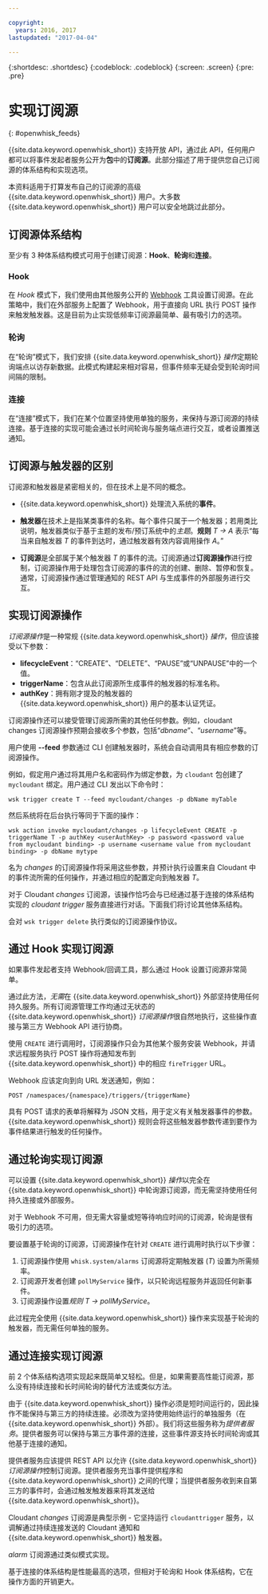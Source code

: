 ```yaml
---

copyright:
  years: 2016, 2017
lastupdated: "2017-04-04"

---
```


{:shortdesc: .shortdesc}
{:codeblock: .codeblock}
{:screen: .screen}
{:pre: .pre}

# 实现订阅源
{: #openwhisk_feeds}

{{site.data.keyword.openwhisk_short}} 支持开放 API，通过此 API，任何用户都可以将事件发起者服务公开为**包**中的**订阅源**。此部分描述了用于提供您自己订阅源的体系结构和实现选项。

本资料适用于打算发布自己的订阅源的高级 {{site.data.keyword.openwhisk_short}} 用户。大多数 {{site.data.keyword.openwhisk_short}} 用户可以安全地跳过此部分。

## 订阅源体系结构

至少有 3 种体系结构模式可用于创建订阅源：**Hook**、**轮询**和**连接**。

### Hook
在 *Hook* 模式下，我们使用由其他服务公开的 [Webhook](https://en.wikipedia.org/wiki/Webhook) 工具设置订阅源。在此策略中，我们在外部服务上配置了 Webhook，用于直接向 URL 执行 POST 操作来触发触发器。这是目前为止实现低频率订阅源最简单、最有吸引力的选项。

<!-- The github feed is implemented using webhooks.  Put a link here when we have the open repo ready -->

### 轮询
在“轮询”模式下，我们安排 {{site.data.keyword.openwhisk_short}} *操作*定期轮询端点以访存新数据。此模式构建起来相对容易，但事件频率无疑会受到轮询时间间隔的限制。

### 连接
在“连接”模式下，我们在某个位置坚持使用单独的服务，来保持与源订阅源的持续连接。基于连接的实现可能会通过长时间轮询与服务端点进行交互，或者设置推送通知。

<!-- Our cloudant changes feed is connection based.  Put a link here to
an open repo -->

<!-- What is the foundation for the Message Hub feed? If it is "connections" then lets put a link here as well -->

## 订阅源与触发器的区别

订阅源和触发器是紧密相关的，但在技术上是不同的概念。   

- {{site.data.keyword.openwhisk_short}} 处理流入系统的**事件**。

- **触发器**在技术上是指某类事件的名称。每个事件只属于一个触发器；若用类比说明，触发器类似于基于主题的发布/预订系统中的*主题*。**规则** *T -> A* 表示“每当来自触发器 *T* 的事件到达时，通过触发器有效内容调用操作 *A*。”

- **订阅源**是全部属于某个触发器 *T* 的事件的流。订阅源通过**订阅源操作**进行控制，订阅源操作用于处理包含订阅源的事件的流的创建、删除、暂停和恢复。通常，订阅源操作通过管理通知的 REST API 与生成事件的外部服务进行交互。

##  实现订阅源操作

*订阅源操作*是一种常规 {{site.data.keyword.openwhisk_short}} *操作*，但应该接受以下参数：
* **lifecycleEvent**：“CREATE”、“DELETE”、“PAUSE”或“UNPAUSE”中的一个值。
* **triggerName**：包含从此订阅源所生成事件的触发器的标准名称。
* **authKey**：拥有刚才提及的触发器的 {{site.data.keyword.openwhisk_short}} 用户的基本认证凭证。

订阅源操作还可以接受管理订阅源所需的其他任何参数。例如，cloudant changes 订阅源操作预期会接收多个参数，包括“*dbname*”、“*username*”等。

用户使用 **--feed** 参数通过 CLI 创建触发器时，系统会自动调用具有相应参数的订阅源操作。

例如，假定用户通过将其用户名和密码作为绑定参数，为 `cloudant` 包创建了 `mycloudant` 绑定。用户通过 CLI 发出以下命令时：

`wsk trigger create T --feed mycloudant/changes -p dbName myTable`

然后系统将在后台执行等同于下面的操作：

`wsk action invoke mycloudant/changes -p lifecycleEvent CREATE -p triggerName T -p authKey <userAuthKey> -p password <password value from mycloudant binding> -p username <username value from mycloudant binding> -p dbName mytype`

名为 *changes* 的订阅源操作将采用这些参数，并预计执行设置来自 Cloudant 中的事件流所需的任何操作，并通过相应的配置定向到触发器 *T*。    

对于 Cloudant *changes* 订阅源，该操作恰巧会与已经通过基于连接的体系结构实现的 *cloudant trigger* 服务直接进行对话。下面我们将讨论其他体系结构。

会对 `wsk trigger delete` 执行类似的订阅源操作协议。    

## 通过 Hook 实现订阅源

如果事件发起者支持 Webhook/回调工具，那么通过 Hook 设置订阅源非常简单。

通过此方法，*无需*在 {{site.data.keyword.openwhisk_short}} 外部坚持使用任何持久服务。所有订阅源管理工作均通过无状态的 {{site.data.keyword.openwhisk_short}} *订阅源操作*很自然地执行，这些操作直接与第三方 Webhook API 进行协商。

使用 `CREATE` 进行调用时，订阅源操作只会为其他某个服务安装 Webhook，并请求远程服务执行 POST 操作将通知发布到 {{site.data.keyword.openwhisk_short}} 中的相应 `fireTrigger` URL。

Webhook 应该定向到向 URL 发送通知，例如：

`POST /namespaces/{namespace}/triggers/{triggerName}`

具有 POST 请求的表单将解释为 JSON 文档，用于定义有关触发器事件的参数。{{site.data.keyword.openwhisk_short}} 规则会将这些触发器参数传递到要作为事件结果进行触发的任何操作。

## 通过轮询实现订阅源

可以设置 {{site.data.keyword.openwhisk_short}} *操作*以完全在 {{site.data.keyword.openwhisk_short}} 中轮询源订阅源，而无需坚持使用任何持久连接或外部服务。

对于 Webhook 不可用，但无需大容量或短等待响应时间的订阅源，轮询是很有吸引力的选项。

要设置基于轮询的订阅源，订阅源操作在针对 `CREATE` 进行调用时执行以下步骤：

1.   订阅源操作使用 `whisk.system/alarms` 订阅源将定期触发器 (*T*) 设置为所需频率。
2.   订阅源开发者创建 `pollMyService` 操作，以只轮询远程服务并返回任何新事件。
3.  订阅源操作设置*规则* *T -> pollMyService*。

此过程完全使用 {{site.data.keyword.openwhisk_short}} 操作来实现基于轮询的触发器，而无需任何单独的服务。

## 通过连接实现订阅源

前 2 个体系结构选项实现起来既简单又轻松。但是，如果需要高性能订阅源，那么没有持续连接和长时间轮询的替代方法或类似方法。

由于 {{site.data.keyword.openwhisk_short}} 操作必须是短时间运行的，因此操作不能保持与第三方的持续连接。必须改为坚持使用始终运行的单独服务（在 {{site.data.keyword.openwhisk_short}} 外部）。我们将这些服务称为*提供者服务*。提供者服务可以保持与第三方事件源的连接，这些事件源支持长时间轮询或其他基于连接的通知。

提供者服务应该提供 REST API 以允许 {{site.data.keyword.openwhisk_short}} *订阅源操作*控制订阅源。提供者服务充当事件提供程序和 {{site.data.keyword.openwhisk_short}} 之间的代理；当提供者服务收到来自第三方的事件时，会通过触发触发器来将其发送给 {{site.data.keyword.openwhisk_short}}。

Cloudant *changes* 订阅源是典型示例 - 它坚持运行 `cloudanttrigger` 服务，以调解通过持续连接发送的 Cloudant 通知和 {{site.data.keyword.openwhisk_short}} 触发器。
<!-- TODO: add a reference to the open source implementation -->

*alarm* 订阅源通过类似模式实现。

基于连接的体系结构是性能最高的选项，但相对于轮询和 Hook 体系结构，它在操作方面的开销更大。   

